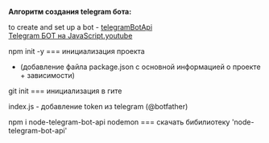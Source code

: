 **Алгоритм создания telegram бота:**

to create and set up a bot - [telegramBotApi](https://core.telegram.org/bots/api) \
[Telegram БОТ на JavaScript.youtube](https://www.youtube.com/watch?v=slcqnHIFrj8)

npm init -y === инициализация проекта
* (добавление файла package.json с основной информацией о проекте + зависимости)

git init === инициализация в гите

index.js - добавление token из telegram (@botfather)

npm i node-telegram-bot-api nodemon === скачать бибилиотеку 'node-telegram-bot-api'

